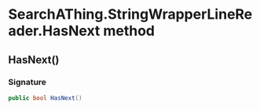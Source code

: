 # SearchAThing.StringWrapperLineReader.HasNext method
## HasNext()
### Signature
```csharp
public bool HasNext()
```
